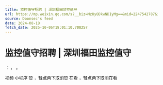 ```yaml
---
title: 监控值守招聘 | 深圳福田监控值守
url: https://mp.weixin.qq.com/s?__biz=MzUyODkwNDIyMg==&mid=2247542787&idx=6&sn=5f4f9ad52bb1f72bd5a9e2c9e94d6375
source: Doonsec's feed
date: 2024-08-18
fetch_date: 2025-10-06T18:01:10.708257
---
```


# 监控值守招聘 | 深圳福田监控值守

：
，
。

视频
小程序
赞
，轻点两下取消赞
在看
，轻点两下取消在看